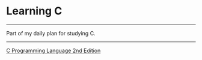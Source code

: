 # Learning C

---

Part of my daily plan for studying C.

---

[C Programming Language 2nd Edition](/C_Programming_Language_2nd_Edition)